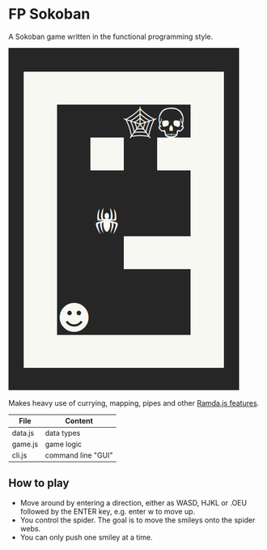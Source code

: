 # FP Sokoban

A Sokoban game written in the functional programming style.

![Commandline Screenshot](fpsokobanjs.png)

Makes heavy use of currying, mapping, pipes and other [Ramda.js features](ramdajs.com/docs/).

File | Content
-----|--------
data.js | data types
game.js | game logic
cli.js | command line "GUI"

## How to play

* Move around by entering a direction, either as WASD, HJKL or .OEU followed by the ENTER key, e.g. enter w to move up.
* You control the spider. The goal is to move the smileys onto the spider webs.
* You can only push one smiley at a time.